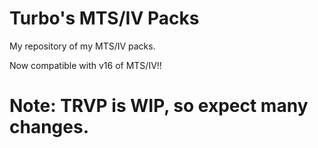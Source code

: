 # Turbo's MTS/IV Packs
My repository of my MTS/IV packs.

Now compatible with v16 of MTS/IV!!

# Note: TRVP is WIP, so expect many changes.
